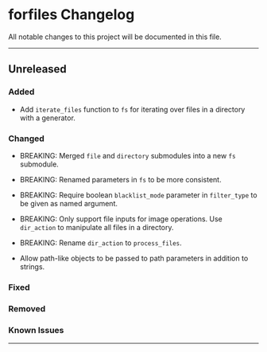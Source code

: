 # forfiles Changelog

All notable changes to this project will be documented in this file.

---

## Unreleased

### Added

* Add `iterate_files` function to `fs` for iterating over files in a directory with a generator.

### Changed

* BREAKING: Merged `file` and `directory` submodules into a new `fs` submodule.
* BREAKING: Renamed parameters in `fs` to be more consistent.
* BREAKING: Require boolean `blacklist_mode` parameter in `filter_type` to be given as named argument.
* BREAKING: Only support file inputs for image operations. Use `dir_action` to manipulate all files in a directory.
* BREAKING: Rename `dir_action` to `process_files`.

* Allow path-like objects to be passed to path parameters in addition to strings.

### Fixed

### Removed

### Known Issues

---
